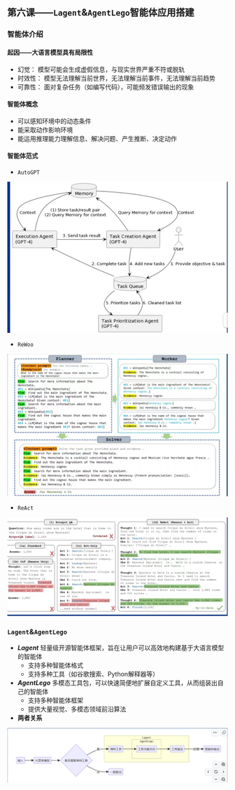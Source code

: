 ## 第六课——`Lagent`&`AgentLego`智能体应用搭建
### 智能体介绍
#### 起因——大语言模型具有局限性
* 幻觉：
  模型可能会生成虚假信息，与现实世界严重不符或脱轨
* 时效性：
  模型无法理解当前世界，无法理解当前事件，无法理解当前趋势
* 可靠性：
  面对复杂任务（如编写代码），可能频发错误输出的现象
#### 智能体概念
* 可以感知环境中的动态条件
* 能采取动作影响环境
* 能运用推理能力理解信息、解决问题、产生推断、决定动作
#### 智能体范式
* `AutoGPT`

![alt](images/Auto.jpg) 
* `ReWoo`

![alt](images/ReWoo.jpg) 
* `ReAct`

![alt](images/ReAct.jpg) 
### `Lagent`&`AgentLego`
* ***Lagent***
  轻量级开源智能体框架，旨在让用户可以高效地构建基于大语言模型的智能体
  * 支持多种智能体格式
  * 支持多种工具（如谷歌搜索、Python解释器等）
* ***AgentLego***
  多模态工具包，可以快速简便地扩展自定义工具，从而组装出自己的智能体
  * 支持多种智能体框架
  * 提供大量视觉、多模态领域前沿算法
* **两者关系**

![alt](images/两者关系.png) 